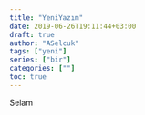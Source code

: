 ```yaml
---
title: "YeniYazım"
date: 2019-06-26T19:11:44+03:00
draft: true
author: "ASelcuk"
tags: ["yeni"]
series: ["bir"]
categories: [""]
toc: true
---
```


Selam